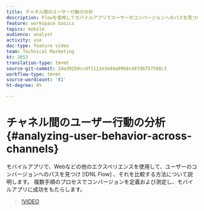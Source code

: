 ```yaml
---
title: チャネル間のユーザー行動の分析
description: Flowを使用してモバイルアプリでユーザーのコンバージョンへのパスを見つけ、Webなどの他のエクスペリエンスと比較する方法について説明します。 複数手順のプロセスでコンバージョンを定義および測定し、モバイルアプリに成功をもたらします。
feature: workspace basics
topics: mobile
audience: analyst
activity: use
doc-type: feature video
team: Technical Marketing
kt: 3053
translation-type: tm+mt
source-git-commit: 24ad92b0ccdf1112e3ed4a0968cd47db757598c3
workflow-type: tm+mt
source-wordcount: '81'
ht-degree: 0%

---
```



# チャネル間のユーザー行動の分析 {#analyzing-user-behavior-across-channels}

モバイルアプリで、Webなどの他のエクスペリエンスを使用して、ユーザーのコンバージョンへのパスを見つけ [!DNL Flow] 、それを比較する方法について説明します。 複数手順のプロセスでコンバージョンを定義および測定し、モバイルアプリに成功をもたらします。

>[!VIDEO](https://video.tv.adobe.com/v/27824/?quality=12)
